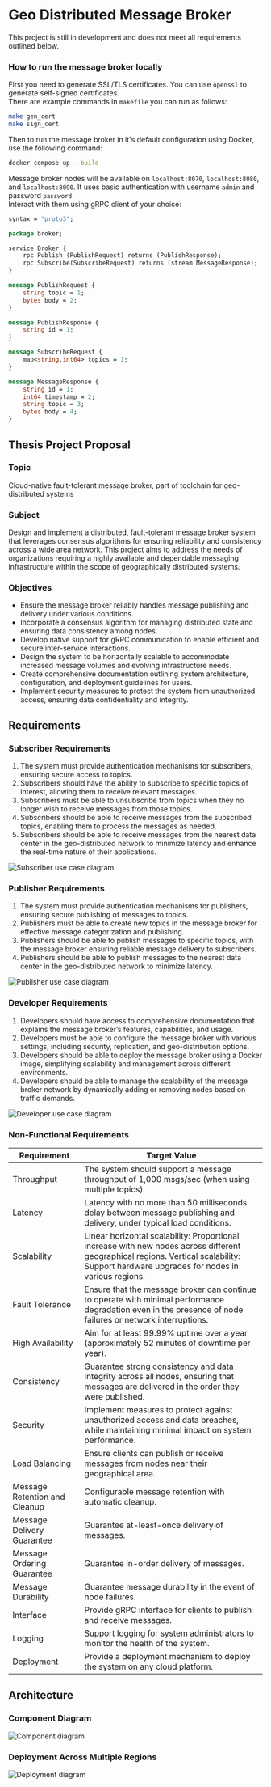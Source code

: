# Geo Distributed Message Broker

This project is still in development and does not meet all requirements outlined below.  

### How to run the message broker locally

First you need to generate SSL/TLS certificates. You can use `openssl` to generate self-signed certificates.  
There are example commands in `makefile` you can run as follows:
```bash
make gen_cert
make sign_cert
```

Then to run the message broker in it's default configuration using Docker, use the following command:
```bash
docker compose up --build
```

Message broker nodes will be available on `localhost:8070`, `localhost:8080`, and `localhost:8090`. It uses basic authentication with username `admin` and password `password`.  
Interact with them using gRPC client of your choice:
```proto
syntax = "proto3";

package broker;

service Broker {
    rpc Publish (PublishRequest) returns (PublishResponse);
    rpc Subscribe(SubscribeRequest) returns (stream MessageResponse);
}

message PublishRequest {
    string topic = 1;
    bytes body = 2;
}

message PublishResponse {
    string id = 1;
}

message SubscribeRequest {
    map<string,int64> topics = 1;
}

message MessageResponse {
    string id = 1;
    int64 timestamp = 2;
    string topic = 3;
    bytes body = 4;
}
```

## Thesis Project Proposal

### Topic
Cloud-native fault-tolerant message broker, part of toolchain for geo-distributed systems

### Subject
Design and implement a distributed, fault-tolerant message broker system that leverages consensus algorithms for ensuring reliability and consistency across a wide area network. This project aims to address the needs of organizations requiring a highly available and dependable messaging infrastructure within the scope of geographically distributed systems.

### Objectives
- Ensure the message broker reliably handles message publishing and delivery under various conditions.
- Incorporate a consensus algorithm for managing distributed state and ensuring data consistency among nodes.
- Develop native support for gRPC communication to enable efficient and secure inter-service interactions.
- Design the system to be horizontally scalable to accommodate increased message volumes and evolving infrastructure needs.
- Create comprehensive documentation outlining system architecture, configuration, and deployment guidelines for users.
- Implement security measures to protect the system from unauthorized access, ensuring data confidentiality and integrity.

## Requirements

### Subscriber Requirements
1. The system must provide authentication mechanisms for subscribers, ensuring secure access to
topics.
2. Subscribers should have the ability to subscribe to specific topics of interest, allowing them to
receive relevant messages.
3. Subscribers must be able to unsubscribe from topics when they no longer wish to receive
messages from those topics.
4. Subscribers should be able to receive messages from the subscribed topics, enabling them to
process the messages as needed.
5. Subscribers should be able to receive messages from the nearest data center in the geo-distributed
network to minimize latency and enhance the real-time nature of their applications.

![Subscriber use case diagram](./diagrams/use_cons.png)

### Publisher Requirements
1. The system must provide authentication mechanisms for publishers, ensuring secure publishing
of messages to topics.
2. Publishers must be able to create new topics in the message broker for effective message categorization and publishing.
3. Publishers should be able to publish messages to specific topics, with the message broker
ensuring reliable message delivery to subscribers.
4. Publishers should be able to publish messages to the nearest data center in the geo-distributed
network to minimize latency.

![Publisher use case diagram](./diagrams/use_prod.png)

### Developer Requirements
1. Developers should have access to comprehensive documentation that explains the message
broker’s features, capabilities, and usage.
2. Developers must be able to configure the message broker with various settings, including security, replication, and geo-distribution options.
3. Developers should be able to deploy the message broker using a Docker image, simplifying
scalability and management across different environments.
4. Developers should be able to manage the scalability of the message broker network by dynamically adding or removing nodes based on traffic demands.

![Developer use case diagram](./diagrams/use_dev.png)

### Non-Functional Requirements

| Requirement | Target Value |
| --- | --- |
| Throughput | The system should support a message throughput of 1,000 msgs/sec (when using multiple topics). |
| Latency | Latency with no more than 50 milliseconds delay between message publishing and delivery, under typical load conditions. |
| Scalability | Linear horizontal scalability: Proportional increase with new nodes across different geographical regions. Vertical scalability: Support hardware upgrades for nodes in various regions. |
| Fault Tolerance | Ensure that the message broker can continue to operate with minimal performance degradation even in the presence of node failures or network interruptions. |
| High Availability | Aim for at least 99.99% uptime over a year (approximately 52 minutes of downtime per year). |
| Consistency | Guarantee strong consistency and data integrity across all nodes, ensuring that messages are delivered in the order they were published. |
| Security | Implement measures to protect against unauthorized access and data breaches, while maintaining minimal impact on system performance. |
| Load Balancing | Ensure clients can publish or receive messages from nodes near their geographical area. |
| Message Retention and Cleanup | Configurable message retention with automatic cleanup. |
| Message Delivery Guarantee | Guarantee at-least-once delivery of messages. |
| Message Ordering Guarantee | Guarantee in-order delivery of messages. |
| Message Durability | Guarantee message durability in the event of node failures. |
| Interface | Provide gRPC interface for clients to publish and receive messages. |
| Logging | Support logging for system administrators to monitor the health of the system. |
| Deployment | Provide a deployment mechanism to deploy the system on any cloud platform. |

## Architecture

### Component Diagram
![Component diagram](./diagrams/comp.png)

### Deployment Across Multiple Regions
![Deployment diagram](./diagrams/depl.png)

<!-- ### Consensus No Conflicts
![Nodes sequence diagram](./diagrams/seq_nodes.png)

### Consensus With Conflicts
![Conflict sequence diagram](./diagrams/seq_conflict.png) -->
